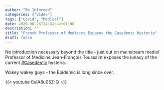 ```yaml
---
author: "Be Informed"
categories: ["Video"]
tags: ["Covid", "Medical"]
date: 2020-08-26T14:41:44+01:00
description: ""
title: "French Professor of Medicine Exposes the Casedemic Hysteria"
draft: false
---
```


No introduction necessary beyond the title - just out on mainstream media! Professor of Medicine Jean-François Toussaint exposes the lunacy of the current [#Casedemic](https://www.youtube.com/results?search_query=%23Casedemic) hysteria. 

Wakey wakey guys - the Epidemic is long since over.

{{< youtube 0ulA8u05Z-Q >}}


